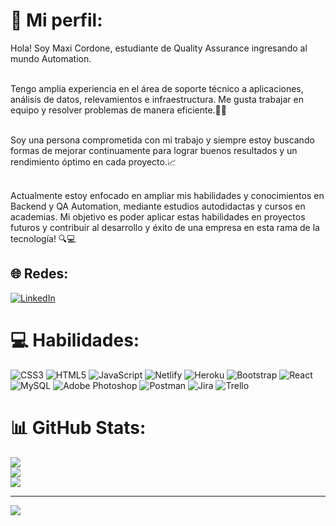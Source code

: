 # 💫 Mi perfil:
Hola! Soy Maxi Cordone, estudiante de Quality Assurance ingresando al mundo Automation.</br></br>

Tengo amplia experiencia en el área de soporte técnico a aplicaciones, análisis de datos, relevamientos e infraestructura. Me gusta trabajar en equipo y resolver problemas de manera eficiente.👨‍💻</br></br>

Soy una persona comprometida con mi trabajo y siempre estoy buscando formas de mejorar continuamente para lograr buenos resultados y un rendimiento óptimo en cada proyecto.📈</br></br>

Actualmente estoy enfocado en ampliar mis habilidades y conocimientos en Backend y QA Automation, mediante estudios autodidactas y cursos en academias. 
Mi objetivo es poder aplicar estas habilidades en proyectos futuros y contribuir al desarrollo y éxito de una empresa en esta rama de la tecnología! 🔍💻


## 🌐 Redes:
[![LinkedIn](https://img.shields.io/badge/LinkedIn-%230077B5.svg?logo=linkedin&logoColor=white)](https://linkedin.com/in/https://www.linkedin.com/in/maxi-cordone/) 

# 💻 Habilidades:
![CSS3](https://img.shields.io/badge/css3-%231572B6.svg?style=for-the-badge&logo=css3&logoColor=white) ![HTML5](https://img.shields.io/badge/html5-%23E34F26.svg?style=for-the-badge&logo=html5&logoColor=white) ![JavaScript](https://img.shields.io/badge/javascript-%23323330.svg?style=for-the-badge&logo=javascript&logoColor=%23F7DF1E) ![Netlify](https://img.shields.io/badge/netlify-%23000000.svg?style=for-the-badge&logo=netlify&logoColor=#00C7B7) ![Heroku](https://img.shields.io/badge/heroku-%23430098.svg?style=for-the-badge&logo=heroku&logoColor=white) ![Bootstrap](https://img.shields.io/badge/bootstrap-%23563D7C.svg?style=for-the-badge&logo=bootstrap&logoColor=white) ![React](https://img.shields.io/badge/react-%2320232a.svg?style=for-the-badge&logo=react&logoColor=%2361DAFB) ![MySQL](https://img.shields.io/badge/mysql-%2300f.svg?style=for-the-badge&logo=mysql&logoColor=white) ![Adobe Photoshop](https://img.shields.io/badge/adobephotoshop-%2331A8FF.svg?style=for-the-badge&logo=adobephotoshop&logoColor=white) ![Postman](https://img.shields.io/badge/Postman-FF6C37?style=for-the-badge&logo=postman&logoColor=white) ![Jira](https://img.shields.io/badge/jira-%230A0FFF.svg?style=for-the-badge&logo=jira&logoColor=white) ![Trello](https://img.shields.io/badge/Trello-%23026AA7.svg?style=for-the-badge&logo=Trello&logoColor=white)
# 📊 GitHub Stats:
![](https://github-readme-stats.vercel.app/api?username=Maxiboolean&theme=nord&hide_border=true&include_all_commits=false&count_private=false)<br/>
![](https://github-readme-streak-stats.herokuapp.com/?user=Maxiboolean&theme=nord&hide_border=true)<br/>
![](https://github-readme-stats.vercel.app/api/top-langs/?username=Maxiboolean&theme=nord&hide_border=true&include_all_commits=false&count_private=false&layout=compact)

---
[![](https://visitcount.itsvg.in/api?id=Maxiboolean&icon=0&color=0)](https://visitcount.itsvg.in)

<!-- Proudly created with GPRM ( https://gprm.itsvg.in ) -->
